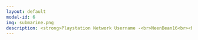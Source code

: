 ```yaml
---
layout: default
modal-id: 6
img: submarine.png
description: <strong>Playstation Network Username -<br>NeenBean16<br><br><p><a href="https://psnprofiles.com/NeenBean16"><font color="#0000ff">Link to Player Stats<br>on PSNProfiles.com</font></a></strong><br><br>blahblahblah
---
```

